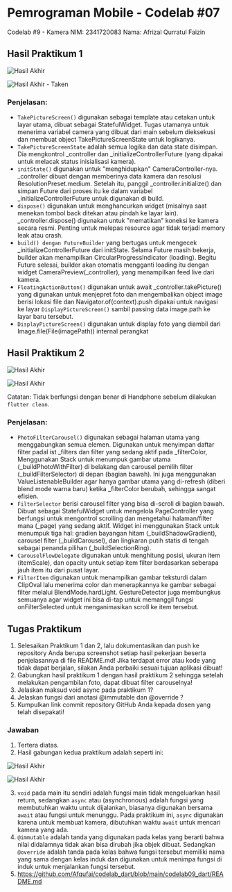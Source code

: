 # Pemrograman Mobile - Codelab #07
Codelab #9 - Kamera
NIM: 2341720083
Nama: Afrizal Qurratul Faizin

## Hasil Praktikum 1
![Hasil Akhir](img/TakingPic1.jpeg)

![Hasil Akhir - Taken](img/PicTaken1.jpeg)

### Penjelasan: 
- `TakePictureScreen()` digunakan sebagai template atau cetakan untuk layar utama, dibuat sebagai StatefulWidget. Tugas utamanya untuk menerima variabel camera yang dibuat dari main sebelum dieksekusi dan membuat object TakePictureScreenState untuk logikanya.
- `TakePictureScreenState` adalah semua logika dan data state disimpan. Dia mengkontrol _controller dan _initializeControllerFuture (yang dipakai untuk melacak status inisialisasi kamera). 
- `initState()` digunakan untuk "menghidupkan" CameraController-nya. _controller dibuat dengan memberinya data kamera dan resolusi ResolutionPreset.medium. Setelah itu, panggil _controller.initialize() dan simpan Future dari proses itu ke dalam variabel _initializeControllerFuture untuk digunakan di build.
- `dispose()` digunakan untuk menghancurkan widget (misalnya saat menekan tombol back ditekan atau pindah ke layar lain). _controller.dispose() digunakan untuk "mematikan" koneksi ke kamera secara resmi. Penting untuk melepas resource agar tidak terjadi memory leak atau crash.
- `build() dengan FutureBuilder` yang bertugas untuk mengecek _initializeControllerFuture dari initState. Selama Future masih bekerja, builder akan menampilkan CircularProgressIndicator (loading). Begitu Future selesai, builder akan otomatis mengganti loading itu dengan widget CameraPreview(_controller), yang menampilkan feed live dari kamera.
- `FloatingActionButton()` digunakan untuk await _controller.takePicture() yang digunakan untuk menjepret foto dan mengembalikan object image berisi lokasi file dan Navigator.of(context).push dipakai untuk navigasi ke layar `DisplayPictureScreen()` sambil passing data image.path ke layar baru tersebut.
- `DisplayPictureScreen()` digunakan untuk display foto yang diambil dari Image.file(File(imagePath)) internal perangkat

## Hasil Praktikum 2
![Hasil Akhir](img/NoFilter2.png)

![Hasil Akhir](img/WithFilter2.png)

Catatan: Tidak berfungsi dengan benar di Handphone sebelum dilakukan `flutter clean`.

### Penjelasan:
- `PhotoFilterCarousel()` digunakan sebagai halaman utama yang menggabungkan semua elemen. Digunakan untuk menyimpan daftar filter padal ist _filters dan filter yang sedang aktif pada _filterColor, Menggunakan Stack untuk menumpuk gambar utama (_buildPhotoWithFilter) di belakang dan carousel pemilih filter (_buildFilterSelector) di depan (bagian bawah). Ini juga menggunakan ValueListenableBuilder agar hanya gambar utama yang di-refresh (diberi blend mode warna baru) ketika _filterColor berubah, sehingga sangat efisien.
- `FilterSelector` berisi carousel filter yang bisa di-scroll di bagian bawah. Dibuat sebagai StatefulWidget untuk mengelola PageController yang berfungsi untuk mengontrol scrolling dan mengetahui halaman/filter mana (_page) yang sedang aktif. Widget ini menggunakan Stack untuk menumpuk tiga hal: gradien bayangan hitam (_buildShadowGradient), carousel filter (_buildCarousel), dan lingkaran putih statis di tengah sebagai penanda pilihan (_buildSelectionRing).
- `CarouselFlowDelegate` digunakan untuk menghitung posisi, ukuran item (itemScale), dan opacity untuk setiap item filter berdasarkan seberapa jauh item itu dari pusat layar.
- `FilterItem` digunakan untuk menampilkan gambar teksturdi dalam ClipOval lalu menerima color dan menerapkannya ke gambar sebagai filter melalui BlendMode.hardLight. GestureDetector juga membungkus semuanya agar widget ini bisa di-tap untuk memanggil fungsi onFilterSelected untuk menganimasikan scroll ke item tersebut.

## Tugas Praktikum
1. Selesaikan Praktikum 1 dan 2, lalu dokumentasikan dan push ke repository Anda berupa screenshot setiap hasil pekerjaan beserta penjelasannya di file README.md! Jika terdapat error atau kode yang tidak dapat berjalan, silakan Anda perbaiki sesuai tujuan aplikasi dibuat!
2. Gabungkan hasil praktikum 1 dengan hasil praktikum 2 sehingga setelah melakukan pengambilan foto, dapat dibuat filter carouselnya!
3. Jelaskan maksud void async pada praktikum 1?
4. Jelaskan fungsi dari anotasi @immutable dan @override ?
5. Kumpulkan link commit repository GitHub Anda kepada dosen yang telah disepakati!

### Jawaban

1. Tertera diatas.
2. Hasil gabungan kedua praktikum adalah seperti ini:

![Hasil Akhir](img/PictureTakingFuse.jpeg)

![Hasil Akhir](img/FilteringFuse.jpeg)

3. `void` pada main itu sendiri adalah fungsi main tidak mengeluarkan hasil return, sedangkan `async` atau (asynchronous) adalah fungsi yang membutuhkan waktu untuk dijalankan, biasanya digunakan bersama `await` atau fungsi untuk menunggu. Pada praktikum ini, `async` digunakan karena untuk membuat kamera, dibutuhkan waktu `await` untuk mencari kamera yang ada.
4. `@immutable` adalah tanda yang digunakan pada kelas yang berarti bahwa nilai didalamnya tidak akan bisa dirubah jika objek dibuat. Sedangkan `@override` adalah tanda pada kelas bahwa fungsi tersebut memiliki nama yang sama dengan kelas induk dan digunakan untuk menimpa fungsi di induk untuk menjalankan fungsi tersebut.
5. https://github.com/Afqufai/codelab_dart/blob/main/codelab09_dart/README.md